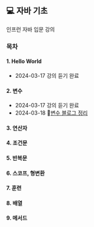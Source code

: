 ## 💻 자바 기초
인프런 자바 입문 강의

### 목차
#### 1. Hello World
- 2024-03-17 강의 듣기 완료
#### 2. 변수 
- 2024-03-17 강의 듣기 완료
- 2024-03-18 🔗[변수 블로그 정리](https://dev-cloud.tistory.com/247')
#### 3. 연산자
#### 4. 조건문
#### 5. 반복문
#### 6. 스코프, 형변환
#### 7. 훈련
#### 8. 배열
#### 9. 메서드
